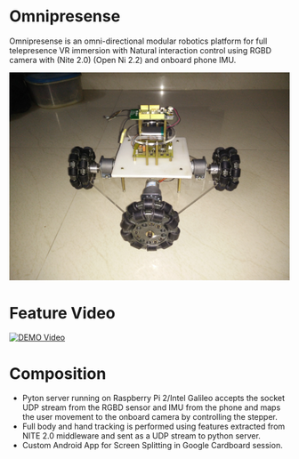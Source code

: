 # Omnipresense

Omnipresense is an omni-directional modular robotics platform for
full telepresence VR immersion with Natural interaction control
using RGBD camera with (Nite 2.0) (Open Ni 2.2) and onboard phone
IMU.


![Track 1](https://raw.githubusercontent.com/quinasura/Omnipresence/master/Images/base.jpg)

# Feature Video
[![DEMO Video](http://img.youtube.com/vi/bha4GeMLiIQ/0.jpg)](http://www.youtube.com/watch?v=bha4GeMLiIQ)


# Composition
* Pyton server running on Raspberry Pi 2/Intel Galileo accepts the 
socket UDP stream from the RGBD sensor and IMU from the phone and 
maps the user movement to the onboard camera by controlling the 
stepper.
* Full body and hand tracking is performed using features extracted 
from NITE 2.0 middleware and sent as a UDP stream to python server.
* Custom Android App for Screen Splitting in Google Cardboard 
session.

